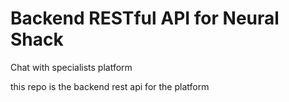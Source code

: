 # Backend RESTful API for Neural Shack
 Chat with  specialists platform

 this repo is the backend rest api for the platform
